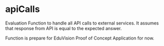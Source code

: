 # apiCalls

Evaluation Function to handle all API calls to external services.
It assumes that response from API is equal to the expected answer.

Function is prepare for EduVision Proof of Concept Application for now.